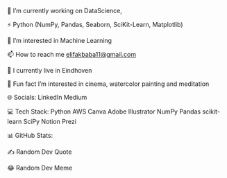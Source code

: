 🔭 I’m currently working on DataScience,

⚡ Python (NumPy, Pandas, Seaborn, SciKit-Learn, Matplotlib)

👀 I’m interested in Machine Learning

📫 How to reach me elifakbaba11@gmail.com

🏫 I currently live in Eindhoven

👯 Fun fact I’m interested in cinema, watercolor painting and meditation


🌐 Socials:
LinkedIn Medium

💻 Tech Stack:
Python AWS Canva Adobe Illustrator NumPy Pandas scikit-learn SciPy Notion Prezi

📊 GitHub Stats:






✍️ Random Dev Quote


😂 Random Dev Meme

